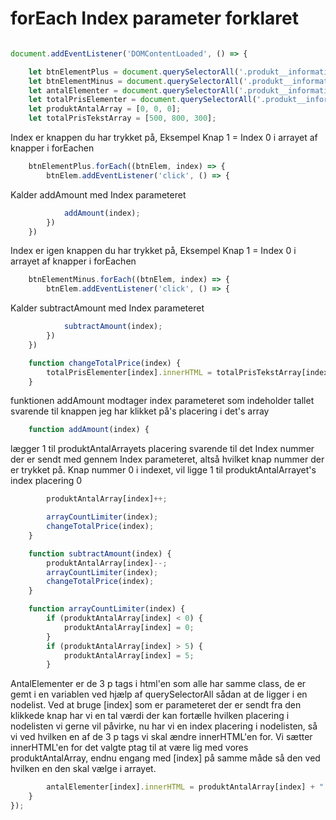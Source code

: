 # forEach Index parameter forklaret

```javascript

document.addEventListener('DOMContentLoaded', () => {

	let btnElementPlus = document.querySelectorAll('.produkt__information__plus');
	let btnElementMinus = document.querySelectorAll('.produkt__information__minus');
	let antalElementer = document.querySelectorAll('.produkt__information__antal');
	let totalPrisElementer = document.querySelectorAll('.produkt__information__totalPris');
	let produktAntalArray = [0, 0, 0];
	let totalPrisTekstArray = [500, 800, 300];

```
Index er knappen du har trykket på, Eksempel Knap 1 = Index 0 i arrayet af knapper i forEachen
```javascript
	btnElementPlus.forEach((btnElem, index) => { 
		btnElem.addEventListener('click', () => {
```
Kalder addAmount med Index parameteret
```javascript
			addAmount(index);
		})
	})
```
Index er igen knappen du har trykket på, Eksempel Knap 1 = Index 0 i arrayet af knapper i forEachen
```javascript
	btnElementMinus.forEach((btnElem, index) => {
		btnElem.addEventListener('click', () => {
```
Kalder subtractAmount med Index parameteret
```javascript
			subtractAmount(index);
		})
	})

	function changeTotalPrice(index) {
		totalPrisElementer[index].innerHTML = totalPrisTekstArray[index] * produktAntalArray[index];
	}
```
funktionen addAmount modtager index parameteret som indeholder tallet svarende til knappen jeg har klikket på's placering i det's array
```javascript
	function addAmount(index) {
```
lægger 1 til produktAntalArrayets placering svarende til det Index nummer der er sendt med gennem Index parameteret, altså hvilket knap nummer der er trykket på. Knap nummer 0 i indexet, vil ligge 1 til produktAntalArrayet's index placering 0
```javascript
		produktAntalArray[index]++;
```
```javascript
		arrayCountLimiter(index);
		changeTotalPrice(index);
	}

	function subtractAmount(index) {
		produktAntalArray[index]--;
		arrayCountLimiter(index);
		changeTotalPrice(index);
	}

	function arrayCountLimiter(index) {
		if (produktAntalArray[index] < 0) {
			produktAntalArray[index] = 0;
		}
		if (produktAntalArray[index] > 5) {
			produktAntalArray[index] = 5;
		}
```
AntalElementer er de 3 p tags i html'en som alle har samme class,
de er gemt i en variablen ved hjælp af querySelectorAll sådan at de ligger i en nodelist. Ved at bruge [index] som er parameteret der er sendt fra den klikkede knap har vi en tal værdi der kan fortælle hvilken placering i nodelisten vi gerne vil påvirke, nu har vi en index placering i nodelisten, så vi ved hvilken en af de 3 p tags vi skal ændre innerHTML'en for.
Vi sætter innerHTML'en for det valgte ptag til at være lig med vores produktAntalArray, endnu engang med [index] på samme måde så den ved hvilken en den skal vælge i arrayet.
```javascript
		antalElementer[index].innerHTML = produktAntalArray[index] + " " + "stk";
	}
});
```